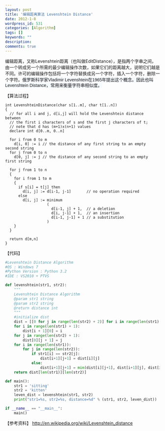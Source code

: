 ```yaml
---
layout: post
title: '编辑距离算法 Levenshtein Distance'
date: 2012-1-8
wordpress_id: 531
categories: [Algorithm]
tags: []
keywords: ""
description: 
comments: true
---
```

编辑距离，又称Levenshtein距离（也叫做EditDistance），是指两个字串之间，由一个转成另一个所需的最少编辑操作次数，如果它们的距离越大，说明它们越是不同。许可的编辑操作包括将一个字符替换成另一个字符，插入一个字符，删除一个字符。<span style="font-family: verdana,'ms song',宋体,Arial,微软雅黑,Helvetica,sans-serif; line-height: 18px; background-color: #f5fafe;">俄罗斯科学家Vladimir Levenshtein在1965年提出这个概念。因此也叫Levenshtein Distance，常用来衡量字符串相似度。

【算法过程】

``` 
int LevenshteinDistance(char s[1..m], char t[1..n])
{
  // for all i and j, d[i,j] will hold the Levenshtein distance between
  // the first i characters of s and the first j characters of t;
  // note that d has (m+1)x(n+1) values
  declare int d[0..m, 0..n]

  for i from 0 to m
    d[i, 0] := i // the distance of any first string to an empty second string
  for j from 0 to n
    d[0, j] := j // the distance of any second string to an empty first string

  for j from 1 to n
  {
    for i from 1 to m
    {
      if s[i] = t[j] then  
        d[i, j] := d[i-1, j-1]       // no operation required
      else
        d[i, j] := minimum
                   (
                     d[i-1, j] + 1,  // a deletion
                     d[i, j-1] + 1,  // an insertion
                     d[i-1, j-1] + 1 // a substitution
                   )
    }
  }

  return d[m,n]
}
```


【代码】    

``` python 
#Levenshtein Distance Algorithm
#OS : Windows 7
#Python Version : Python 3.2
#IDE : VS2010 + PTVS

def levenshtein(str1, str2):
    """
    Levenshtein Distance Algorithm
    @param str1 string 
    @param str2 string
    @return distance int
    """
    #initialize dist
    dist = [[0 for j in range(len(str2) + 2)] for i in range(len(str1) + 2)]
    for i in range(len(str1) + 1):
        dist[i + 1][0] = i
    for j in range(len(str2) + 1):
        dist[0][j + 1] = j
    for i in range(len(str1)):
        for j in range(len(str2)):
            if str1[i] == str2[j]:
                dist[i+1][j+1] = dist[i][j]
            else:
                dist[i+1][j+1] = min(dist[i][j+1], dist[i+1][j], dist[i][j]) + 1
    return dist[len(str1)][len(str2)]

def main():
    str1 = 'sitting'
    str2 = 'kitten'
    leven_dist = levenshtein(str1, str2)
    print("str1=%s, str2=%s, distance=%d" % (str1, str2, leven_dist))

if __name__ == "__main__":
    main()
```

【参考资料】
<http://en.wikipedia.org/wiki/Levenshtein_distance>
